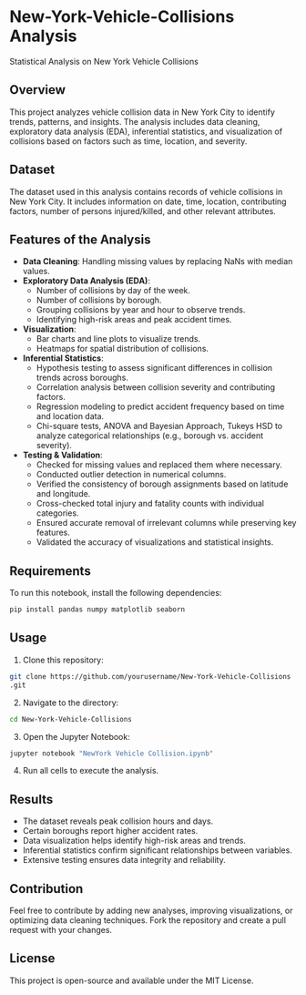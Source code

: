 # New-York-Vehicle-Collisions Analysis
Statistical Analysis on New York Vehicle Collisions

## Overview
This project analyzes vehicle collision data in New York City to identify trends, patterns, and insights. The analysis includes data cleaning, exploratory data analysis (EDA), inferential statistics, and visualization of collisions based on factors such as time, location, and severity.

## Dataset
The dataset used in this analysis contains records of vehicle collisions in New York City. It includes information on date, time, location, contributing factors, number of persons injured/killed, and other relevant attributes.

## Features of the Analysis
- **Data Cleaning**: Handling missing values by replacing NaNs with median values.
- **Exploratory Data Analysis (EDA)**:
  - Number of collisions by day of the week.
  - Number of collisions by borough.
  - Grouping collisions by year and hour to observe trends.
  - Identifying high-risk areas and peak accident times.
- **Visualization**:
  - Bar charts and line plots to visualize trends.
  - Heatmaps for spatial distribution of collisions.
- **Inferential Statistics**:
  - Hypothesis testing to assess significant differences in collision trends across boroughs.
  - Correlation analysis between collision severity and contributing factors.
  - Regression modeling to predict accident frequency based on time and location data.
  - Chi-square tests, ANOVA and Bayesian Approach, Tukeys HSD to analyze categorical relationships (e.g., borough vs. accident severity).
- **Testing & Validation**:
  - Checked for missing values and replaced them where necessary.
  - Conducted outlier detection in numerical columns.
  - Verified the consistency of borough assignments based on latitude and longitude.
  - Cross-checked total injury and fatality counts with individual categories.
  - Ensured accurate removal of irrelevant columns while preserving key features.
  - Validated the accuracy of visualizations and statistical insights.

## Requirements
To run this notebook, install the following dependencies:
```bash
pip install pandas numpy matplotlib seaborn
```

## Usage
1. Clone this repository:
```bash
git clone https://github.com/yourusername/New-York-Vehicle-Collisions
.git
```
2. Navigate to the directory:
```bash
cd New-York-Vehicle-Collisions

```
3. Open the Jupyter Notebook:
```bash
jupyter notebook "NewYork Vehicle Collision.ipynb"
```
4. Run all cells to execute the analysis.

## Results
- The dataset reveals peak collision hours and days.
- Certain boroughs report higher accident rates.
- Data visualization helps identify high-risk areas and trends.
- Inferential statistics confirm significant relationships between variables.
- Extensive testing ensures data integrity and reliability.

## Contribution
Feel free to contribute by adding new analyses, improving visualizations, or optimizing data cleaning techniques. Fork the repository and create a pull request with your changes.

## License
This project is open-source and available under the MIT License.

